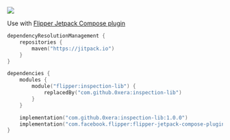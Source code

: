 [![](https://jitpack.io/v/0xera/inspection-lib.svg)](https://jitpack.io/#0xera/inspection-lib)

Use with [Flipper Jetpack Compose plugin](https://github.com/facebook/flipper/tree/2b3184f48ad4bd88cc2c706396f36edc6c40fdbf/android/plugins/jetpack-compose)


```kotlin
dependencyResolutionManagement {
    repositories {
        maven("https://jitpack.io")
    }
}

dependencies {
    modules {
        module("flipper:inspection-lib") {
            replacedBy("com.github.0xera:inspection-lib")
        }
    }

    implementation("com.github.0xera:inspection-lib:1.0.0")
    implementation("com.facebook.flipper:flipper-jetpack-compose-plugin:0.267.1")
}
```